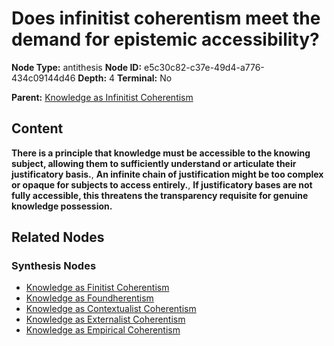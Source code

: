 # Does infinitist coherentism meet the demand for epistemic accessibility?

**Node Type:** antithesis
**Node ID:** e5c30c82-c37e-49d4-a776-434c09144d46
**Depth:** 4
**Terminal:** No

**Parent:** [Knowledge as Infinitist Coherentism](knowledge-as-infinitist-coherentism-synthesis-4de02165-7d0a-471e-81e6-f0aae7a09378.md)

## Content

**There is a principle that knowledge must be accessible to the knowing subject, allowing them to sufficiently understand or articulate their justificatory basis.**, **An infinite chain of justification might be too complex or opaque for subjects to access entirely.**, **If justificatory bases are not fully accessible, this threatens the transparency requisite for genuine knowledge possession.**

## Related Nodes

### Synthesis Nodes

- [Knowledge as Finitist Coherentism](knowledge-as-finitist-coherentism-synthesis-f8eb3dbe-977b-4212-b867-3f30d80744a4.md)
- [Knowledge as Foundherentism](knowledge-as-foundherentism-synthesis-96e13603-78cc-4996-8453-4cd9dda08f81.md)
- [Knowledge as Contextualist Coherentism](knowledge-as-contextualist-coherentism-synthesis-c6a5e2f3-029c-4a59-bba3-b7f38e09b86f.md)
- [Knowledge as Externalist Coherentism](knowledge-as-externalist-coherentism-synthesis-5a06fc66-c92d-44d7-8df8-433068031c02.md)
- [Knowledge as Empirical Coherentism](knowledge-as-empirical-coherentism-synthesis-21baddd4-9d5c-49a9-9b22-b42081db666a.md)
